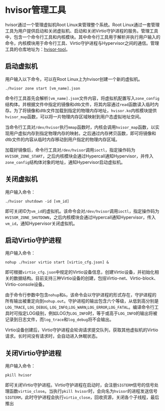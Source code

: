# hvisor管理工具

hvisor通过一个管理虚拟机Root Linux来管理整个系统。Root Linux通过一套管理工具为用户提供启动和关闭虚拟机、启动和关闭Virtio守护进程的服务。管理工具中，包含一个命令行工具和内核模块。其中命令行工具用于解析并执行用户输入的命令，内核模块用于命令行工具、Virtio守护进程与Hypervisor之间的通信。管理工具的仓库地址为：[hvisor-tool](https://github.com/syswonder/hvisor-tool)。

## 启动虚拟机

用户输入以下命令，可以在Root Linux上为hvisor创建一个新的虚拟机。

```
./hvisor zone start [vm_name].json
```

命令行工具首先会解析`[vm_name].json`文件内容，将虚拟机配置写入`zone_config`结构体。并根据文件中指定的镜像和dtb文件，将其内容通过`read`函数读入临时内存。为了将镜像和dtb文件加载到指定的物理内存地址，`hvisor.ko`内核模块提供`hvisor_map`函数，可以将一片物理内存区域映射到用户态虚拟地址空间。

当命令行工具对`/dev/hvisor`执行`mmap`函数时，内核会调用`hvisor_map`函数，以实现用户虚拟内存到指定物理内存的映射。之后通过内存拷贝函数，即可将镜像和dtb文件的内容从临时内存移动到用户指定的物理内存区域。

加载好镜像后，命令行工具对`/dev/hvisor`调用`ioctl`，指定操作码为`HVISOR_ZONE_START`，之后内核模块会通过Hypercall通知Hypervisor，并传入`zone_config`结构体对象的地址，通知Hypervisor启动虚拟机。

## 关闭虚拟机

用户输入命令：

```
./hvisor shutdown -id [vm_id]
```

即可关闭ID为`vm_id`的虚拟机。该命令会对`/dev/hvisor`调用`ioctl`，指定操作码为`HVISOR_ZONE_SHUTDOWN`，之后内核模块会通过Hypercall通知Hypervisor，传入`vm_id`，通知Hypervisor关闭虚拟机。

## 启动Virtio守护进程

用户输入命令：

```
nohup ./hvisor virtio start [virtio_cfg.json] &
```

即可根据`virtio_cfg.json`中规定的Virtio设备信息，创建Virtio设备，并初始化相关的数据结构。目前支持三种Virtio设备的创建，包括Virtio-net、Virtio-block、Virtio-console设备。

由于命令行参数中包含`nohup`和`&`，该命令会以守护进程的形式存在，守护进程的所有输出被重定向到`nohup.out`。守护进程的输出包含六个等级，从低到高分别是`LOG_TRACE`, `LOG_DEBUG`, `LOG_INFO`,`LOG_WARN`,`LOG_ERROR`,`LOG_FATAL`。编译命令行工具时可指定LOG级别，例如LOG为`LOG_INFO`时，等于或高于`LOG_INFO`的输出将被记录到日志文件，而`log_trace`和`log_debug`将不会输出。

Virtio设备创建后，Virtio守护进程会轮询请求提交队列，获取其他虚拟机的Virtio请求。长时间没有请求时，会自动进入休眠状态。

## 关闭Virtio守护进程

用户输入命令：

```
pkill hvisor
```

即可关闭Virtio守护进程。Virtio守护进程在启动时，会注册`SIGTERM`信号的信号处理函数`virtio_close`。当执行`pkill hvisor`时，会向名为`hvisor`的进程发送信号`SIGTERM`，此时守护进程会执行`virtio_close`，回收资源，关闭各个子线程，最后推出
